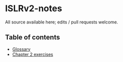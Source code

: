 # ISLRv2-notes

All source available here; edits / pull requests welcome.

## Table of contents

- [Glossary](https://slinberg-umass.github.io/797MS-ISLRv2-notes/ISLRv2-Glossary.html)
- [Chapter 2 exercises](https://slinberg-umass.github.io/797MS-ISLRv2-notes/Chapter%202/Chapter-2.html)
